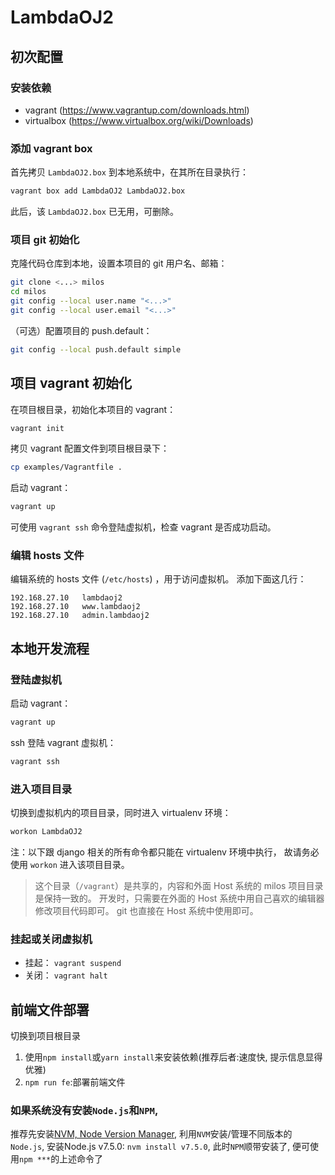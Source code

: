 # LambdaOJ2

## 初次配置

### 安装依赖

* vagrant (https://www.vagrantup.com/downloads.html)
* virtualbox (https://www.virtualbox.org/wiki/Downloads)

### 添加 vagrant box

首先拷贝 `LambdaOJ2.box` 到本地系统中，在其所在目录执行：

```bash
vagrant box add LambdaOJ2 LambdaOJ2.box
```

此后，该 `LambdaOJ2.box` 已无用，可删除。

### 项目 git 初始化

克隆代码仓库到本地，设置本项目的 git 用户名、邮箱：

```bash
git clone <...> milos
cd milos
git config --local user.name "<...>"
git config --local user.email "<...>"
```

（可选）配置项目的 push.default：

```bash
git config --local push.default simple
```

## 项目 vagrant 初始化

在项目根目录，初始化本项目的 vagrant：

```bash
vagrant init
```

拷贝 vagrant 配置文件到项目根目录下：

```bash
cp examples/Vagrantfile .
```

启动 vagrant：

```bash
vagrant up
```

可使用 `vagrant ssh` 命令登陆虚拟机，检查 vagrant 是否成功启动。

### 编辑 hosts 文件

编辑系统的 hosts 文件 (`/etc/hosts`) ，用于访问虚拟机。
添加下面这几行：

```
192.168.27.10   lambdaoj2
192.168.27.10   www.lambdaoj2
192.168.27.10   admin.lambdaoj2
```

## 本地开发流程

### 登陆虚拟机

启动 vagrant：

```bash
vagrant up
```

ssh 登陆 vagrant 虚拟机：

```bash
vagrant ssh
```

### 进入项目目录

切换到虚拟机内的项目目录，同时进入 virtualenv 环境：

```bash
workon LambdaOJ2
```

注：以下跟 django 相关的所有命令都只能在 virtualenv 环境中执行，
故请务必使用 `workon` 进入该项目目录。

> 这个目录（`/vagrant`）是共享的，内容和外面 Host 系统的 milos 项目目录是保持一致的。
> 开发时，只需要在外面的 Host 系统中用自己喜欢的编辑器修改项目代码即可。
> git 也直接在 Host 系统中使用即可。


### 挂起或关闭虚拟机

* 挂起： `vagrant suspend`
* 关闭： `vagrant halt`



## 前端文件部署

切换到项目根目录
1. 使用`npm install`或`yarn install`来安装依赖(推荐后者:速度快, 提示信息显得优雅)
2. `npm run fe`:部署前端文件



### 如果系统没有安装`Node.js`和`NPM`,

推荐先安装[NVM, Node Version Manager](https://github.com/creationix/nvm/blob/master/README.markdown), 利用`NVM`安装/管理不同版本的`Node.js`,
安装Node.js v7.5.0: `nvm install v7.5.0`, 此时`NPM`顺带安装了, 便可使用`npm ***`的上述命令了
